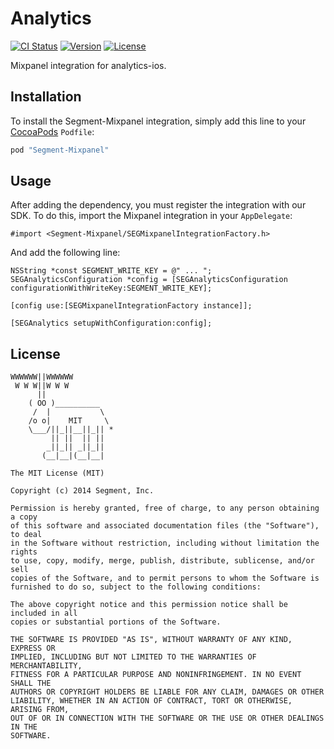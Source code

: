 # Analytics

[![CI Status](http://img.shields.io/travis/segment-integrations/analytics-ios-integration-mixpanel.svg?style=flat)](https://travis-ci.org/segment-integrations/analytics-ios-integration-mixpanel)
[![Version](https://img.shields.io/cocoapods/v/Segment-Mixpanel.svg?style=flat)](http://cocoapods.org/pods/Segment-Mixpanel)
[![License](https://img.shields.io/cocoapods/l/Segment-Mixpanel.svg?style=flat)](http://cocoapods.org/pods/Segment-Mixpanel)

Mixpanel integration for analytics-ios.

## Installation

To install the Segment-Mixpanel integration, simply add this line to your [CocoaPods](http://cocoapods.org) `Podfile`:

```ruby
pod "Segment-Mixpanel"
```

## Usage

After adding the dependency, you must register the integration with our SDK.  To do this, import the Mixpanel integration in your `AppDelegate`:

```
#import <Segment-Mixpanel/SEGMixpanelIntegrationFactory.h>
```

And add the following line:

```
NSString *const SEGMENT_WRITE_KEY = @" ... ";
SEGAnalyticsConfiguration *config = [SEGAnalyticsConfiguration configurationWithWriteKey:SEGMENT_WRITE_KEY];

[config use:[SEGMixpanelIntegrationFactory instance]];

[SEGAnalytics setupWithConfiguration:config];

```

## License

```
WWWWWW||WWWWWW
 W W W||W W W
      ||
    ( OO )__________
     /  |           \
    /o o|    MIT     \
    \___/||_||__||_|| *
         || ||  || ||
        _||_|| _||_||
       (__|__|(__|__|

The MIT License (MIT)

Copyright (c) 2014 Segment, Inc.

Permission is hereby granted, free of charge, to any person obtaining a copy
of this software and associated documentation files (the "Software"), to deal
in the Software without restriction, including without limitation the rights
to use, copy, modify, merge, publish, distribute, sublicense, and/or sell
copies of the Software, and to permit persons to whom the Software is
furnished to do so, subject to the following conditions:

The above copyright notice and this permission notice shall be included in all
copies or substantial portions of the Software.

THE SOFTWARE IS PROVIDED "AS IS", WITHOUT WARRANTY OF ANY KIND, EXPRESS OR
IMPLIED, INCLUDING BUT NOT LIMITED TO THE WARRANTIES OF MERCHANTABILITY,
FITNESS FOR A PARTICULAR PURPOSE AND NONINFRINGEMENT. IN NO EVENT SHALL THE
AUTHORS OR COPYRIGHT HOLDERS BE LIABLE FOR ANY CLAIM, DAMAGES OR OTHER
LIABILITY, WHETHER IN AN ACTION OF CONTRACT, TORT OR OTHERWISE, ARISING FROM,
OUT OF OR IN CONNECTION WITH THE SOFTWARE OR THE USE OR OTHER DEALINGS IN THE
SOFTWARE.
```
